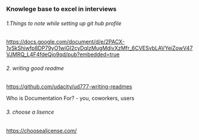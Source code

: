 ### Knowlege base to excel in interviews

###### 1.Things to note while setting up git hub profile

https://docs.google.com/document/d/e/2PACX-1vSkShiwfp8DP79yO1wiGI2cyDqlzMugMdivXzMfr_6CVESvbLAVYeiZowV47VJMRQ_L4F4fdeQjo9qd/pub?embedded=true


###### 2. writing good readme

https://github.com/udacity/ud777-writing-readmes
   
   Who is Documentation For? - you, coworkers, users
   
###### 3. choose a lisence 

https://choosealicense.com/

    

